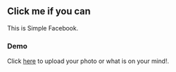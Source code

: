 ## Click me if you can

This is Simple Facebook.

### Demo

Click [here]( https://chamanbawa.github.io/Fakebook/) to upload your photo or what is on your mind!.

